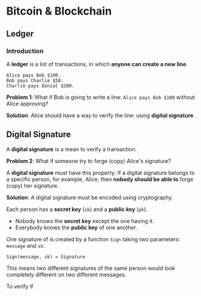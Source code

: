 # Bitcoin & Blockchain

## Ledger

### Introduction

A **ledger** is a list of transactions, in which **anyone can create a new line**.

```
Alice pays Bob $100.
Bob pays Charlie $50.
Charlie pays Denial $200.
```

**Problem 1**: What if Bob is going to write a line: `Alice pays Bob $100` without Alice approving?

**Solution**: Alice should have a way to verify the line: using **digital signature**.

## Digital Signature

A **digital signature** is a mean to verify a transaction.

**Problem 2**: What if someone try to forge (copy) Alice's signature? 

A **digital signature** must have this property:
If a digital signature belongs to a specific person, for example, Alice, then **nobody should be able to** forge (copy) her signature.

**Solution**: A digital signature must be encoded using cryptography.

Each person has a **secret key** (`sk`) and a **public key** (`pk`).
* Nobody knows the **secret key** except the one having it.
* Everybody knows the **public key** of one another.

One signature of is created by a function `Sign` taking two parameters: `message` and `sk`:

```
Sign(message, sk) = Signature
```

This means two different signatures of the same person would look completely different on two different messages.

To verify if 